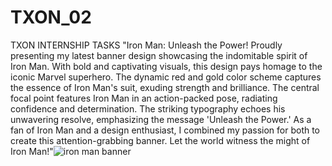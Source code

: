 # TXON_02
TXON INTERNSHIP TASKS
"Iron Man: Unleash the Power! Proudly presenting my latest banner design showcasing the indomitable spirit of Iron Man. With bold and captivating visuals, this design pays homage to the iconic Marvel superhero. The dynamic red and gold color scheme captures the essence of Iron Man's suit, exuding strength and brilliance. The central focal point features Iron Man in an action-packed pose, radiating confidence and determination. The striking typography echoes his unwavering resolve, emphasizing the message 'Unleash the Power.' As a fan of Iron Man and a design enthusiast, I combined my passion for both to create this attention-grabbing banner. Let the world witness the might of Iron Man!"![iron man banner](https://user-images.githubusercontent.com/119528228/236871079-74e1b37b-8d9b-418b-a146-abbd55783d37.png)
